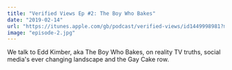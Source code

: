 ```yaml
---
title: "Verified Views Ep #2: The Boy Who Bakes"
date: "2019-02-14"
url: "https://itunes.apple.com/gb/podcast/verified-views/id1449998981?mt=2&i=1000429886177"
image: "episode-2.jpg"
---
```


We talk to Edd Kimber, aka The Boy Who Bakes, on reality TV truths, social media's ever changing landscape and the Gay Cake row.